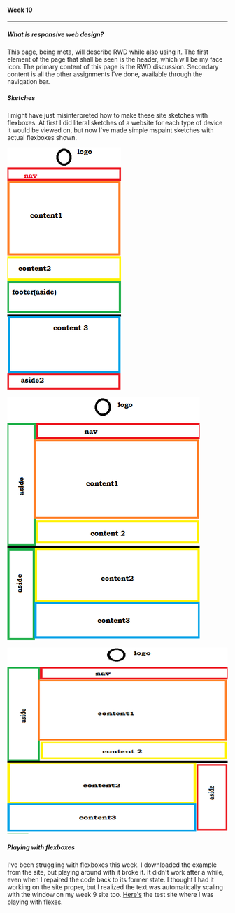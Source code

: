 #### Week 10

---

##### What is responsive web design?
This page, being meta, will describe RWD while also using it. The first element of the page that shall be seen is the header, which will be my face icon. The primary content of this page is the RWD discussion. Secondary content is all the other assignments I've done, available through the navigation bar.

##### Sketches

I might have just misinterpreted how to make these site sketches with flexboxes. At first I did literal sketches of a website for each type of device it would be viewed on, but now I've made simple mspaint sketches with actual flexboxes shown.

![Mobile](rmimg/mobile.png)


![Tablet](rmimg/tablet.png)


![Web/PC](rmimg/web.png)


##### Playing with flexboxes

I've been struggling with flexboxes this week. I downloaded the example from the site, but playing around with it broke it. It didn't work after a while, even when I repaired the code back to its former state. I thought I had it working on the site proper, but I realized the text was automatically scaling with the window on my week 9 site too. [Here's](http://stephenround.github.io/341work/week-10-test/) the test site where I was playing with flexes.
